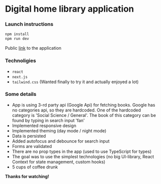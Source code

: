 # Digital home library application

### Launch instructions

```sh
npm install
npm run dev
```

Public [link](https://home-lib.now.sh/) to the application

### Technoligies

- `react`
- `next.js`
- `tailwind.css` (Wanted finally to try it and actually enjoyed a lot)

### Some details

- App is using 3-rd party api (Google Api) for fetching books. Google has no categories api, so they are hardcoded. One of the hardcoded category is 'Social Science / General'. The book of this category can be found by typing in search input 'fan'
- Implemented responsive design
- Implemented theming (day mode / night mode)
- Data is persisted
- Added autofocus and debounce for search input
- Forms are validated
- There are no prop types in the app (used to use TypeScript for types)
- The goal was to use the simplest technologies (no big UI-library, React Context for state management, custom hooks)
- 5 cups of coffee drunk

**Thanks for watching!**
